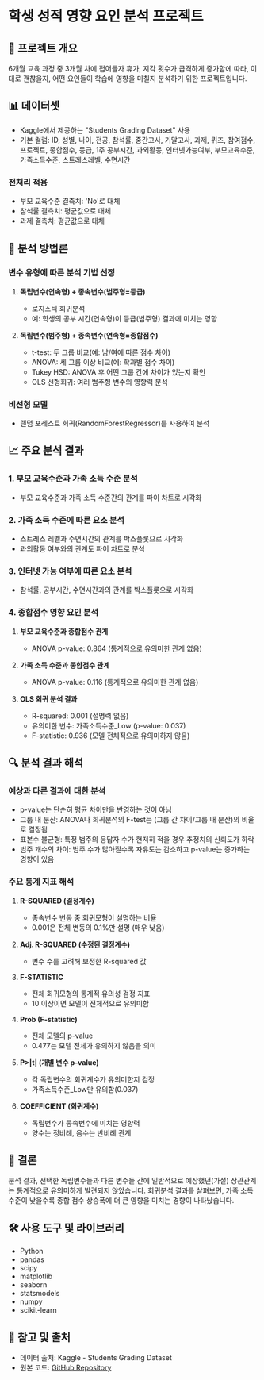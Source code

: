 # 학생 성적 영향 요인 분석 프로젝트

## 🎯 프로젝트 개요
6개월 교육 과정 중 3개월 차에 접어들자 휴가, 지각 횟수가 급격하게 증가함에 따라, 이대로 괜찮을지, 어떤 요인들이 학습에 영향을 미칠지 분석하기 위한 프로젝트입니다.

## 📊 데이터셋
- Kaggle에서 제공하는 "Students Grading Dataset" 사용
- 기본 컬럼: ID, 성별, 나이, 전공, 참석률, 중간고사, 기말고사, 과제, 퀴즈, 참여점수, 프로젝트, 종합점수, 등급, 1주 공부시간, 과외활동, 인터넷가능여부, 부모교육수준, 가족소득수준, 스트레스레벨, 수면시간

### 전처리 적용
- 부모 교육수준 결측치: 'No'로 대체
- 참석률 결측치: 평균값으로 대체
- 과제 결측치: 평균값으로 대체

## 🧪 분석 방법론

### 변수 유형에 따른 분석 기법 선정
1. **독립변수(연속형) + 종속변수(범주형=등급)**
   - 로지스틱 회귀분석
   - 예: 학생의 공부 시간(연속형)이 등급(범주형) 결과에 미치는 영향

2. **독립변수(범주형) + 종속변수(연속형=종합점수)**
   - t-test: 두 그룹 비교(예: 남/여에 따른 점수 차이)
   - ANOVA: 세 그룹 이상 비교(예: 학과별 점수 차이)
   - Tukey HSD: ANOVA 후 어떤 그룹 간에 차이가 있는지 확인
   - OLS 선형회귀: 여러 범주형 변수의 영향력 분석

### 비선형 모델
- 랜덤 포레스트 회귀(RandomForestRegressor)를 사용하여 분석

## 📈 주요 분석 결과

### 1. 부모 교육수준과 가족 소득 수준 분석
- 부모 교육수준과 가족 소득 수준간의 관계를 파이 차트로 시각화

### 2. 가족 소득 수준에 따른 요소 분석
- 스트레스 레벨과 수면시간의 관계를 박스플롯으로 시각화
- 과외활동 여부와의 관계도 파이 차트로 분석

### 3. 인터넷 가능 여부에 따른 요소 분석
- 참석률, 공부시간, 수면시간과의 관계를 박스플롯으로 시각화

### 4. 종합점수 영향 요인 분석
1. **부모 교육수준과 종합점수 관계**
   - ANOVA p-value: 0.864 (통계적으로 유의미한 관계 없음)

2. **가족 소득 수준과 종합점수 관계**
   - ANOVA p-value: 0.116 (통계적으로 유의미한 관계 없음)

3. **OLS 회귀 분석 결과**
   - R-squared: 0.001 (설명력 없음)
   - 유의미한 변수: 가족소득수준_Low (p-value: 0.037)
   - F-statistic: 0.936 (모델 전체적으로 유의미하지 않음)

## 🔍 분석 결과 해석

### 예상과 다른 결과에 대한 분석
- p-value는 단순히 평균 차이만을 반영하는 것이 아님
- 그룹 내 분산: ANOVA나 회귀분석의 F-test는 (그룹 간 차이/그룹 내 분산)의 비율로 결정됨
- 표본수 불균형: 특정 범주의 응답자 수가 현저히 적을 경우 추정치의 신뢰도가 하락
- 범주 개수의 차이: 범주 수가 많아질수록 자유도는 감소하고 p-value는 증가하는 경향이 있음

### 주요 통계 지표 해석
1. **R-SQUARED (결정계수)**
   - 종속변수 변동 중 회귀모형이 설명하는 비율
   - 0.001은 전체 변동의 0.1%만 설명 (매우 낮음)

2. **Adj. R-SQUARED (수정된 결정계수)**
   - 변수 수를 고려해 보정한 R-squared 값

3. **F-STATISTIC**
   - 전체 회귀모형의 통계적 유의성 검정 지표
   - 10 이상이면 모델이 전체적으로 유의미함

4. **Prob (F-statistic)**
   - 전체 모델의 p-value
   - 0.477는 모델 전체가 유의하지 않음을 의미

5. **P>|t| (개별 변수 p-value)**
   - 각 독립변수의 회귀계수가 유의미한지 검정
   - 가족소득수준_Low만 유의함(0.037)

6. **COEFFICIENT (회귀계수)**
   - 독립변수가 종속변수에 미치는 영향력
   - 양수는 정비례, 음수는 반비례 관계

## 🔎 결론
분석 결과, 선택한 독립변수들과 다른 변수들 간에 일반적으로 예상했던(가설) 상관관계는 통계적으로 유의미하게 발견되지 않았습니다. 회귀분석 결과를 살펴보면, 가족 소득 수준이 낮을수록 종합 점수 상승폭에 더 큰 영향을 미치는 경향이 나타났습니다.

## 🛠️ 사용 도구 및 라이브러리
- Python
- pandas
- scipy
- matplotlib
- seaborn
- statsmodels
- numpy
- scikit-learn

## 🔗 참고 및 출처
- 데이터 출처: Kaggle - Students Grading Dataset
- 원본 코드: [GitHub Repository](https://github.com/Cheon-bigai/cheon/blob/main/TP7_Statistics/%ED%8C%80%ED%94%8C%EC%BD%94%EB%93%9Cver1.py)
